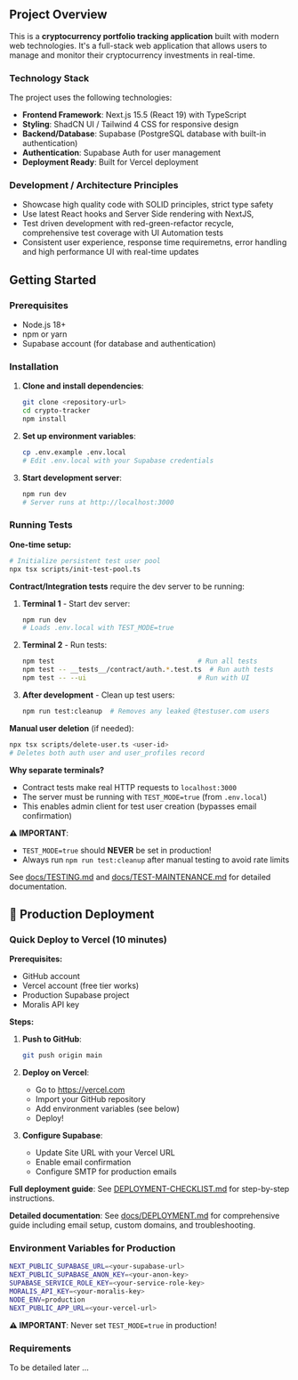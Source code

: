 ## Project Overview

This is a **cryptocurrency portfolio tracking application** built with modern web technologies. It's a full-stack web application that allows users to manage and monitor their cryptocurrency investments in real-time.

### Technology Stack

The project uses the following technologies:

- **Frontend Framework**: Next.js 15.5 (React 19) with TypeScript
- **Styling**: ShadCN UI / Tailwind 4 CSS for responsive design
- **Backend/Database**: Supabase (PostgreSQL database with built-in authentication)
- **Authentication**: Supabase Auth for user management
- **Deployment Ready**: Built for Vercel deployment

### Development / Architecture Principles
- Showcase high quality code with SOLID principles, strict type safety
- Use latest React hooks and Server Side rendering with NextJS, 
- Test driven development with red-green-refactor recycle, comprehensive test coverage with UI Automation tests 
- Consistent user experience, response time requiremetns, error handling and high performance UI with real-time updates

## Getting Started

### Prerequisites
- Node.js 18+ 
- npm or yarn
- Supabase account (for database and authentication)

### Installation

1. **Clone and install dependencies**:
   ```bash
   git clone <repository-url>
   cd crypto-tracker
   npm install
   ```

2. **Set up environment variables**:
   ```bash
   cp .env.example .env.local
   # Edit .env.local with your Supabase credentials
   ```

3. **Start development server**:
   ```bash
   npm run dev
   # Server runs at http://localhost:3000
   ```

### Running Tests

**One-time setup:**
```bash
# Initialize persistent test user pool
npx tsx scripts/init-test-pool.ts
```

**Contract/Integration tests** require the dev server to be running:

1. **Terminal 1** - Start dev server:
   ```bash
   npm run dev
   # Loads .env.local with TEST_MODE=true
   ```

2. **Terminal 2** - Run tests:
   ```bash
   npm test                                    # Run all tests
   npm test -- __tests__/contract/auth.*.test.ts  # Run auth tests
   npm test -- --ui                            # Run with UI
   ```

3. **After development** - Clean up test users:
   ```bash
   npm run test:cleanup  # Removes any leaked @testuser.com users
   ```

**Manual user deletion** (if needed):
```bash
npx tsx scripts/delete-user.ts <user-id>
# Deletes both auth user and user_profiles record
```

**Why separate terminals?**
- Contract tests make real HTTP requests to `localhost:3000`
- The server must be running with `TEST_MODE=true` (from `.env.local`)
- This enables admin client for test user creation (bypasses email confirmation)

**⚠️ IMPORTANT**: 
- `TEST_MODE=true` should **NEVER** be set in production!
- Always run `npm run test:cleanup` after manual testing to avoid rate limits

See [docs/TESTING.md](docs/TESTING.md) and [docs/TEST-MAINTENANCE.md](docs/TEST-MAINTENANCE.md) for detailed documentation.

## 🚀 Production Deployment

### Quick Deploy to Vercel (10 minutes)

**Prerequisites:**
- GitHub account
- Vercel account (free tier works)
- Production Supabase project
- Moralis API key

**Steps:**

1. **Push to GitHub**:
   ```bash
   git push origin main
   ```

2. **Deploy on Vercel**:
   - Go to https://vercel.com
   - Import your GitHub repository
   - Add environment variables (see below)
   - Deploy!

3. **Configure Supabase**:
   - Update Site URL with your Vercel URL
   - Enable email confirmation
   - Configure SMTP for production emails

**Full deployment guide**: See [DEPLOYMENT-CHECKLIST.md](./DEPLOYMENT-CHECKLIST.md) for step-by-step instructions.

**Detailed documentation**: See [docs/DEPLOYMENT.md](./docs/DEPLOYMENT.md) for comprehensive guide including email setup, custom domains, and troubleshooting.

### Environment Variables for Production

```bash
NEXT_PUBLIC_SUPABASE_URL=<your-supabase-url>
NEXT_PUBLIC_SUPABASE_ANON_KEY=<your-anon-key>
SUPABASE_SERVICE_ROLE_KEY=<your-service-role-key>
MORALIS_API_KEY=<your-moralis-key>
NODE_ENV=production
NEXT_PUBLIC_APP_URL=<your-vercel-url>
```

**⚠️ IMPORTANT**: Never set `TEST_MODE=true` in production!

### Requirements
To be detailed later ...
